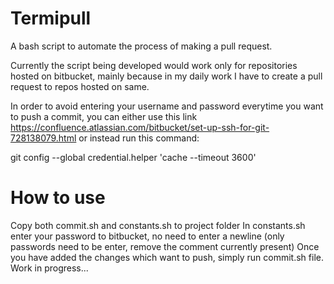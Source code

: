 # Termipull
A bash script to automate the process of making a pull request.

Currently the script being developed would work only for repositories hosted on bitbucket,
mainly because in my daily work I have to create a pull request to repos hosted on same.


In order to avoid entering your username and password everytime you want to push a commit, you can either use this link https://confluence.atlassian.com/bitbucket/set-up-ssh-for-git-728138079.html or instead run this command:


git config --global credential.helper 'cache --timeout 3600'

# How to use
Copy both commit.sh and constants.sh to project folder
In constants.sh enter your password to bitbucket, no need to enter a newline (only passwords need to be enter, remove the comment currently present)
Once you have added the changes which want to push, simply run commit.sh file.
Work in progress...
